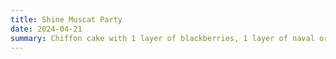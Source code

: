 ```yaml
---
title: Shine Muscat Party
date: 2024-04-21
summary: Chiffon cake with 1 layer of blackberries, 1 layer of naval oranges, Matcha whipping cream outside the cake, and plenty of Shine Muscat.
---
```

